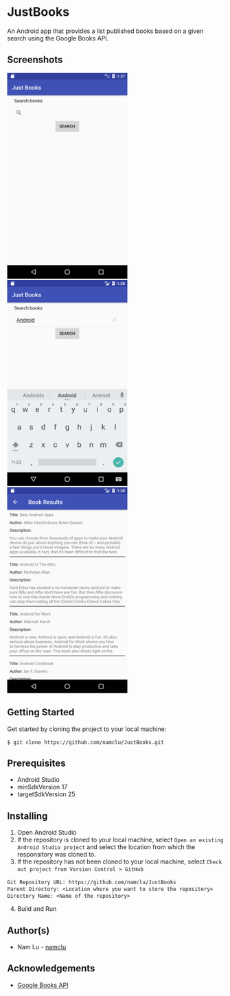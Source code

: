 # JustBooks
An Android app that provides a list published books based on a given search using the Google Books API.

## Screenshots

<img src="/screen_initial_screen.png" width="280" height="480">  <img src="/screen_input_search.png" width="280" height="480">  <img src="/screen_search_results.png" width="280" height="480">

## Getting Started

Get started by cloning the project to your local machine:

```
$ git clone https://github.com/namclu/JustBooks.git
```

## Prerequisites

- Android Studio
- minSdkVersion 17
- targetSdkVersion 25

## Installing

1. Open Android Studio
2. If the repository is cloned to your local machine, select ```Open an existing Android Studio project``` 
and select the location from which the responsitory was cloned to.
3. If the repository has not been cloned to your local machine, select ```Check out project from Version Control > GitHub```

```
Git Repository URL: https://github.com/namclu/JustBooks
Parent Directory: <Location where you want to store the repository>
Directory Name: <Name of the repository>
```
4. Build and Run

## Author(s)

- Nam Lu - [namclu](https://github.com/namclu)

## Acknowledgements

- [Google Books API](https://developers.google.com/books/)
